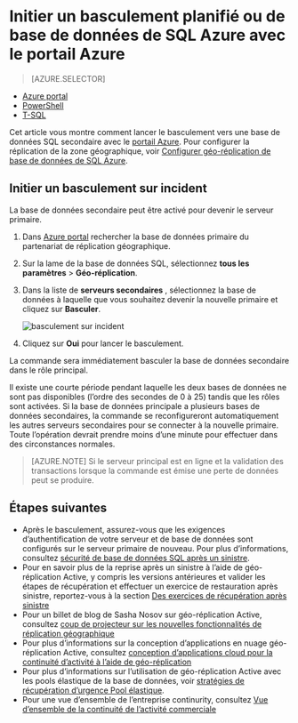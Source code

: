 <properties 
    pageTitle="Initier un basculement planifié ou de base de données de SQL Azure avec le portail Azure | Microsoft Azure" 
    description="Initier un basculement planifié ou de base de données de SQL Azure en utilisant le portail Azure" 
    services="sql-database" 
    documentationCenter="" 
    authors="stevestein" 
    manager="jhubbard" 
    editor=""/>

<tags
    ms.service="sql-database"
    ms.devlang="NA"
    ms.topic="article"
    ms.tgt_pltfrm="NA"
    ms.workload="data-management" 
    ms.date="08/29/2016"
    ms.author="sstein"/>

# <a name="initiate-a-planned-or-unplanned-failover-for-azure-sql-database-with-the-azure-portal"></a>Initier un basculement planifié ou de base de données de SQL Azure avec le portail Azure


> [AZURE.SELECTOR]
- [Azure portal](sql-database-geo-replication-failover-portal.md)
- [PowerShell](sql-database-geo-replication-failover-powershell.md)
- [T-SQL](sql-database-geo-replication-failover-transact-sql.md)


Cet article vous montre comment lancer le basculement vers une base de données SQL secondaire avec le [portail Azure](http://portal.azure.com). Pour configurer la réplication de la zone géographique, voir [Configurer géo-réplication de base de données de SQL Azure](sql-database-geo-replication-portal.md).


## <a name="initiate-a-failover"></a>Initier un basculement sur incident

La base de données secondaire peut être activé pour devenir le serveur primaire.  

1. Dans [Azure portal](http://portal.azure.com) rechercher la base de données primaire du partenariat de réplication géographique.
2. Sur la lame de la base de données SQL, sélectionnez **tous les paramètres** > **Géo-réplication**.
3. Dans la liste de **serveurs secondaires** , sélectionnez la base de données à laquelle que vous souhaitez devenir la nouvelle primaire et cliquez sur **Basculer**.

    ![basculement sur incident][2]

4. Cliquez sur **Oui** pour lancer le basculement.

La commande sera immédiatement basculer la base de données secondaire dans le rôle principal. 

Il existe une courte période pendant laquelle les deux bases de données ne sont pas disponibles (l’ordre des secondes de 0 à 25) tandis que les rôles sont activées. Si la base de données principale a plusieurs bases de données secondaires, la commande se reconfigureront automatiquement les autres serveurs secondaires pour se connecter à la nouvelle primaire. Toute l’opération devrait prendre moins d’une minute pour effectuer dans des circonstances normales. 

>[AZURE.NOTE] Si le serveur principal est en ligne et la validation des transactions lorsque la commande est émise une perte de données peut se produire.


## <a name="next-steps"></a>Étapes suivantes   

- Après le basculement, assurez-vous que les exigences d’authentification de votre serveur et de base de données sont configurés sur le serveur primaire de nouveau. Pour plus d’informations, consultez [sécurité de base de données SQL après un sinistre](sql-database-geo-replication-security-config.md).
- Pour en savoir plus de la reprise après un sinistre à l’aide de géo-réplication Active, y compris les versions antérieures et valider les étapes de récupération et effectuer un exercice de restauration après sinistre, reportez-vous à la section [Des exercices de récupération après sinistre](sql-database-disaster-recovery.md)
- Pour un billet de blog de Sasha Nosov sur géo-réplication Active, consultez [coup de projecteur sur les nouvelles fonctionnalités de réplication géographique](https://azure.microsoft.com/blog/spotlight-on-new-capabilities-of-azure-sql-database-geo-replication/)
- Pour plus d’informations sur la conception d’applications en nuage géo-réplication Active, consultez [conception d’applications cloud pour la continuité d’activité à l’aide de géo-réplication](sql-database-designing-cloud-solutions-for-disaster-recovery.md)
- Pour plus d’informations sur l’utilisation de géo-réplication Active avec les pools élastique de la base de données, voir [stratégies de récupération d’urgence Pool élastique](sql-database-disaster-recovery-strategies-for-applications-with-elastic-pool.md).
- Pour une vue d’ensemble de l’entreprise continurity, consultez [Vue d’ensemble de la continuité de l’activité commerciale](sql-database-business-continuity.md)




<!--Image references-->
[1]: ./media/sql-database-geo-replication-failover-portal/failover.png
[2]: ./media/sql-database-geo-replication-failover-portal/secondaries.png
